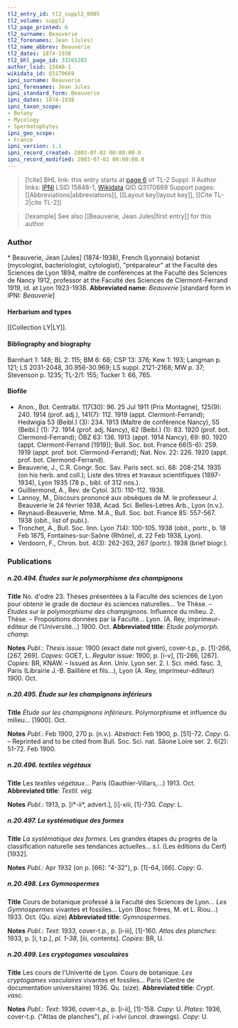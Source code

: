 ```yaml
---
tl2_entry_id: tl2_suppl2_0005
tl2_volume: suppl2
tl2_page_printed: 6
tl2_surname: Beauverie
tl2_forenames: Jean (Jules)
tl2_name_abbrev: Beauverie
tl2_dates: 1874-1938
tl2_bhl_page_id: 33265203
author_lsid: 15848-1
wikidata_id: Q3170669
ipni_surname: Beauverie
ipni_forenames: Jean Jules
ipni_standard_form: Beauverie
ipni_dates: 1874-1938
ipni_taxon_scope: 
- Botany
- Mycology
- Spermatophytes
ipni_geo_scope: 
- France
ipni_version: 1.1
ipni_record_created: 2003-07-02 00:00:00.0
ipni_record_modified: 2003-07-02 00:00:00.0
---
```


> [!cite] BHL link: this entry starts at [page 6](https://www.biodiversitylibrary.org/page/33265203) of TL-2 Suppl. II
> Author links: [IPNI](https://www.ipni.org/a/15848-1) LSID 15848-1, [Wikidata](https://www.wikidata.org/wiki/Q3170669) QID Q3170669
> Support pages: [[Abbreviations|abbreviations]], [[Layout key|layout key]], [[Cite TL-2|cite TL-2]]

> [!example] See also [[Beauverie, Jean Jules|first entry]] for this author

### Author

\* Beauverie, Jean \[Jules\] (1874-1938), French (Lyonnais) botanist (mycologist, bacteriologist, cytologist), "préparateur" at the Faculté des Sciences de Lyon 1894, maître de conférences at the Faculté des Sciences de Nancy 1912, professor at the Faculté des Sciences de Clermont-Ferrand 1919, id. at Lyon 1923-1938. 
**Abbreviated name**: *Beauverie* \[standard form in IPNI: *Beauverie*\]

#### Herbarium and types

[[Collection LY|LY]].

#### Bibliography and biography

Barnhart 1: 148; BL 2: 115; BM 6: 68; CSP 13: 376; Kew 1: 193; Langman p. 121; LS 2031-2048, 30.956-30.969; LS suppl. 2121-2168; MW p. 37; Stevenson p. 1235; TL-2/1: 155; Tucker 1: 66, 765.

#### Biofile

- Anon., Bot. Centralbl. 117(30): 96. 25 Jul 1911 (Prix Montagne), 125(9): 240. 1914 (prof. adj.), 141(7): 112. 1919 (appt. Clermont-Ferrand); Hedwigia 53 (Beibl.) (3): 234. 1913 (Maître de conférence Nancy), 55 (Beibl.) (1): 72. 1914 (prof. adj. Nancy), 62 (Beibl.) (1): 83. 1920 (prof. bot. Clermond-Ferrand); ÖBZ 63: 136. 1913 (appt. 1914 Nancy), 69: 80. 1920 (appt. Clermont-Ferrand \[1919\]); Bull. Soc. bot. France 66(5-6): 259. 1919 (appt. prof. bot. Clermond-Ferrand); Nat. Nov. 22: 226. 1920 (appt. prof. bot. Clermond-Ferrand).
- Beauverie, J., C.R. Congr. Soc. Sav. Paris sect. sci. 68: 208-214. 1935 (on his herb. and coll.); Liste des titres et travaux scientifiques (1897-1934), Lyon 1935 (78 p., bibl. of 312 nos.).
- Guilliermond, A., Rev. de Cytol. 3(1): 110-112. 1938.
- Lannoy, M., Discours prononcé aux obsèques de M. le professeur J. Beauverie le 24 février 1938, Acad. Sci. Belles-Letres Arb., Lyon (n.v.).
- Reynaud-Beauverie, Mme. M.A., Bull. Soc. bot. France 85: 557-567. 1938 (obit., list of publ.).
- Tronchet, A., Bull. Soc. linn. Lyon 7(4): 100-105. 1938 (obit., portr., b. 18 Feb 1875, Fontaines-sur-Saône (Rhône), d. 22 Feb 1938, Lyon).
- Verdoorn, F., Chron. bot. 4(3): 262-263, 267 (portr.). 1938 (brief biogr.).

### Publications

##### n.20.494. Études sur le polymorphisme des champignons

**Title**
No. d'odre 23. Thèses présentées à la Faculté des sciences de Lyon pour obtenir le grade de docteur ès sciences naturelles... 1re Thèse. – *Études sur le polymorphisme des champignons*. Influence du milieu. 2. Thèse. – Propositions données par la Faculté... Lyon. (A. Rey, imprimeur-éditeur de l'Université...) 1900. Oct.
**Abbreviated title**: *Étude polymorph. champ.*

**Notes**
*Publ*.: *Thesis issue*: 1900 (exact date not given), cover-t.p., p. \[1\]-266, \[267, 269\]. *Copies*: GOET, L.
*Regular issue*: 1900, p. \[i-v\], \[1\]-266, \[267\]. *Copies*: BR, KNAW. – Issued as Ann. Univ. Lyon ser. 2. I. Sci. méd. fasc. 3, Paris (Librairie J.-B. Baillière et fils...), Lyon (A. Rey, imprimeur-éditeur) 1900. Oct.

##### n.20.495. Étude sur les champignons inférieurs

**Title**
*Étude sur les champignons inférieurs*. Polymorphisme et influence du milieu... \[1900\]. Oct.

**Notes**
*Publ*.: Feb 1900, 270 p. (n.v.).
*Abstract*: Feb 1900, p. \[51\]-72. *Copy*: G. – Reprinted and to be cited from Bull. Soc. Sci. nat. Sâone Loire ser. 2. 6(2): 51-72. Feb 1900.

##### n.20.496. textiles végétaux

**Title**
Les *textiles végétaux*... Paris (Gauthier-Villars,...) 1913. Oct.
**Abbreviated title**: *Textil. vég.*

**Notes**
*Publ*.: 1913, p. \[i\*-ii\*, advert.\], \[i\]-xiii, \[1\]-730. *Copy*: L.

##### n.20.497. La systématique des formes

**Title**
*La systématique des formes*. Les grandes étapes du progrès de la classification naturelle ses tendances actuelles... s.l. (Les éditions du Cerf) \[1932\].

**Notes**
*Publ*.: Apr 1932 (on p. \[66\]: "4-32"), p. \[1\]-64, \[66\]. *Copy*: G.

##### n.20.498. Les Gymnospermes

**Title**
Cours de botanique professé à la Faculté des Sciences de Lyon... *Les Gymnospermes* vivantes et fossiles... Lyon (Bosc frères, M. et L. Riou...) 1933. Oct. (Qu. size)
**Abbreviated title**: *Gymnospermes*.

**Notes**
*Publ*.: *Text*: 1933, cover-t.p., p. \[i-iii\], \[1\]-160.
*Atlas des planches*: 1933, p. \[i, t.p.\], *pl. 1-38*, \[iii, contents\].
*Copies*: BR, U.

##### n.20.499. Les cryptogames vasculaires

**Title**
Les cours de l'Univerité de Lyon. Cours de botanique. *Les cryptogames vasculaires* vivantes et fossiles... Paris (Centre de documentation universitaire) 1936. Qu. (size).
**Abbreviated title**: *Crypt. vasc.*

**Notes**
*Publ*.: *Text*: 1936, cover-t.p., p. \[i-ii\], \[1\]-158. *Copy*: U.
*Plates*: 1936, cover-t.p. ("Atlas de planches"), *pl. i-xlvi* (uncol. drawings). *Copy*: U.

